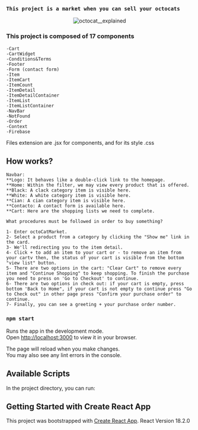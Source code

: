 ### `This project is a market when you can sell your octocats`

<p align="center">
<img src="https://myoctocat.com/assets/images/base-octocat.svg" alt="octocat__explained"/>
</p>

### This project is composed of 17 components

```
-Cart
-CartWidget
-Conditions&Terms
-Footer
-Form (contact form)
-Item
-ItemCart
-ItemCount
-ItemDetail
-ItemDetailContainer
-ItemList
-ItemListContainer
-NavBar
-NotFound
-Order
-Context
-Firebase
```

Files extension are .jsx for components, and for its style .css

## How works?

```
Navbar:
**Logo: It behaves like a double-click link to the homepage.
**Home: Within the filter, we may view every product that is offered.
**Black: A clack category item is visible here.
**White: A white category item is visible here.
**Cian: A cian category item is visible here.
**Contacto: A contact form is available here.
**Cart: Here are the shopping lists we need to complete.

What procedures must be followed in order to buy something?

1- Enter octoCatMarket.
2- Select a product from a category by clicking the "Show me" link in the card.
3- We'll redirecting you to the item detail.
4- Click + to add an item to your cart or - to remove an item from your cartv then, the status of your cart is visible from the bottom "view list" button.
5- There are two options in the cart: "Clear Cart" to remove every item and "Continue Shopping" to keep shopping. To finish the purchase you need to press on 'Go to Checkout' to continue.
6- There are two options in check out: if your cart is empty, press bottom 'Back to Home", if your cart is not empty to continue press "Go to Check out" in other page press "Confirm your purchase order" to continue.
7- Finally, you can see a greeting + your purchase order number.
```



### `npm start`

Runs the app in the development mode.\
Open [http://localhost:3000](http://localhost:3000) to view it in your browser.

The page will reload when you make changes.\
You may also see any lint errors in the console.

## Available Scripts

In the project directory, you can run:

## Getting Started with Create React App

This project was bootstrapped with [Create React App](https://github.com/facebook/create-react-app).
React Version 18.2.0
